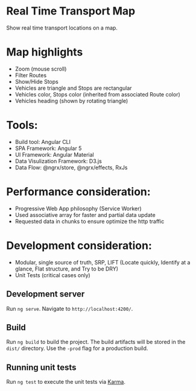 # Real Time Transport Map
Show real time transport locations on a map.

# Map highlights
 - Zoom (mouse scroll)
 - Filter Routes
 - Show/Hide Stops
 - Vehicles are triangle and Stops are rectangular
 - Vehicles color, Stops color (inherited from associated Route color)
 - Vehicles heading (shown by rotating triangle)

# Tools:
 - Build tool: Angular CLI
 - SPA Framework: Angular 5
 - UI Framework: Angular Material
 - Data Visulization Framework: D3.js
 - Data Flow: @ngrx/store, @ngrx/effects, RxJs

# Performance consideration:
 - Progressive Web App philosophy (Service Worker)
 - Used associative array for faster and partial data update
 - Requested data in chunks to ensure optimize the http traffic

# Development consideration:
 - Modular, single source of truth, SRP, LIFT (Locate quickly, Identify at a glance, Flat structure, and Try to be DRY)
 - Unit Tests (critical cases only)

## Development server

Run `ng serve`. Navigate to `http://localhost:4200/`.

## Build

Run `ng build` to build the project. The build artifacts will be stored in the `dist/` directory. Use the `-prod` flag for a production build.

## Running unit tests

Run `ng test` to execute the unit tests via [Karma](https://karma-runner.github.io).
